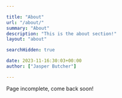 ```yaml
---

title: "About"
url: "/about/"
summary: "About"
description: "This is the about section!"
layout: "about"

searchHidden: true

date: 2023-11-16:30:03+00:00
author: ["Jasper Butcher"]

---
```


Page incomplete, come back soon!